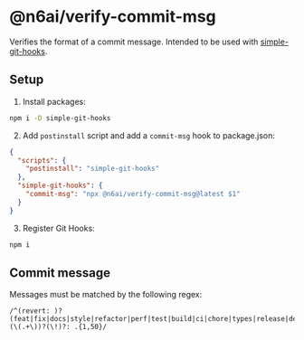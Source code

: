 # @n6ai/verify-commit-msg

Verifies the format of a commit message. Intended to be used with [simple-git-hooks](https://github.com/toplenboren/simple-git-hooks).

## Setup

1. Install packages:

```bash
npm i -D simple-git-hooks
```

2. Add `postinstall` script and add a `commit-msg` hook to package.json:

```json
{
  "scripts": {
    "postinstall": "simple-git-hooks"
  },
  "simple-git-hooks": {
    "commit-msg": "npx @n6ai/verify-commit-msg@latest $1"
  }
}
```

3. Register Git Hooks:

```bash
npm i
```

## Commit message

Messages must be matched by the following regex:

```text
/^(revert: )?(feat|fix|docs|style|refactor|perf|test|build|ci|chore|types|release|deps)(\(.+\))?(\!)?: .{1,50}/
```
